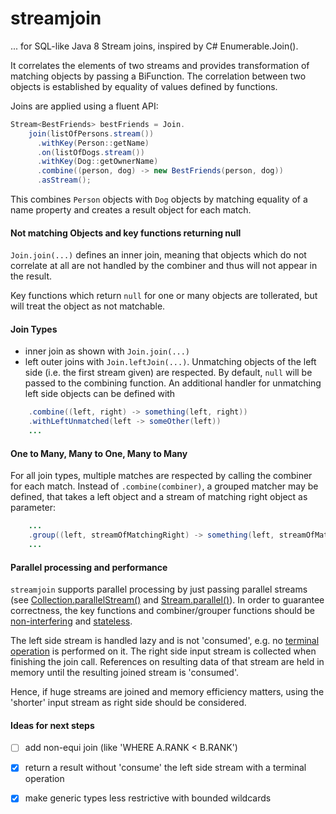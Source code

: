 # streamjoin

... for SQL-like Java 8 Stream joins, inspired by C# Enumerable.Join().

It correlates the elements of two streams and provides transformation of matching objects by passing a BiFunction. The correlation between two objects is established by equality of values defined by functions. 

Joins are applied using a fluent API:
```java
Stream<BestFriends> bestFriends = Join.
    join(listOfPersons.stream())
      .withKey(Person::getName)
      .on(listOfDogs.stream())
      .withKey(Dog::getOwnerName)
      .combine((person, dog) -> new BestFriends(person, dog))
      .asStream();
```

This combines `Person` objects with `Dog` objects by matching equality of a name property and creates a result object for each match.

#### Not matching Objects and key functions returning null

`Join.join(...)` defines an inner join, meaning that objects which do not correlate at all are not handled by the combiner and thus will not appear in the result.

Key functions which return `null` for one or many objects are tollerated, but will treat the object as not matchable.

#### Join Types

- inner join as shown with `Join.join(...)`
- left outer joins with `Join.leftJoin(...)`.
Unmatching objects of the left side (i.e. the first stream given) are respected. By default, `null` will be passed to the combining function. An additional handler for unmatching left side objects can be defined with 
```java
    .combine((left, right) -> something(left, right))
    .withLeftUnmatched(left -> someOther(left))
    ...
```


#### One to Many, Many to One, Many to Many
For all join types, multiple matches are respected by calling the combiner for each match. Instead of `.combine(combiner)`, a grouped matcher may be defined, that takes a left object and a stream of matching right object as parameter:
```java
    ...
    .group((left, streamOfMatchingRight) -> something(left, streamOfMatchingRight))
    ...
``` 

#### Parallel processing and performance
`streamjoin` supports parallel processing by just passing parallel streams (see [Collection.parallelStream()](https://docs.oracle.com/javase/8/docs/api/java/util/Collection.html#parallelStream--) and [Stream.parallel()](https://docs.oracle.com/javase/8/docs/api/java/util/stream/BaseStream.html#parallel--)). In order to guarantee correctness, the key functions and combiner/grouper functions should be [non-interfering](http://docs.oracle.com/javase/8/docs/api/java/util/stream/package-summary.html#NonInterference) and [stateless](http://docs.oracle.com/javase/8/docs/api/java/util/stream/package-summary.html#Statelessness).

The left side stream is handled lazy and is not 'consumed', e.g. no [terminal operation](https://docs.oracle.com/javase/8/docs/api/java/util/stream/package-summary.html#StreamOps) is performed on it.
The right side input stream is collected when finishing the join call. References on resulting data of that stream are held in memory until the resulting joined stream is 'consumed'.

Hence, if huge streams are joined and memory efficiency matters, using the 'shorter' input stream as right side should be considered.


#### Ideas for next steps
- [ ] add non-equi join (like 'WHERE A.RANK < B.RANK')
- [x] return a result without 'consume' the left side stream with a terminal operation
- [x] make generic types less restrictive with bounded wildcards

